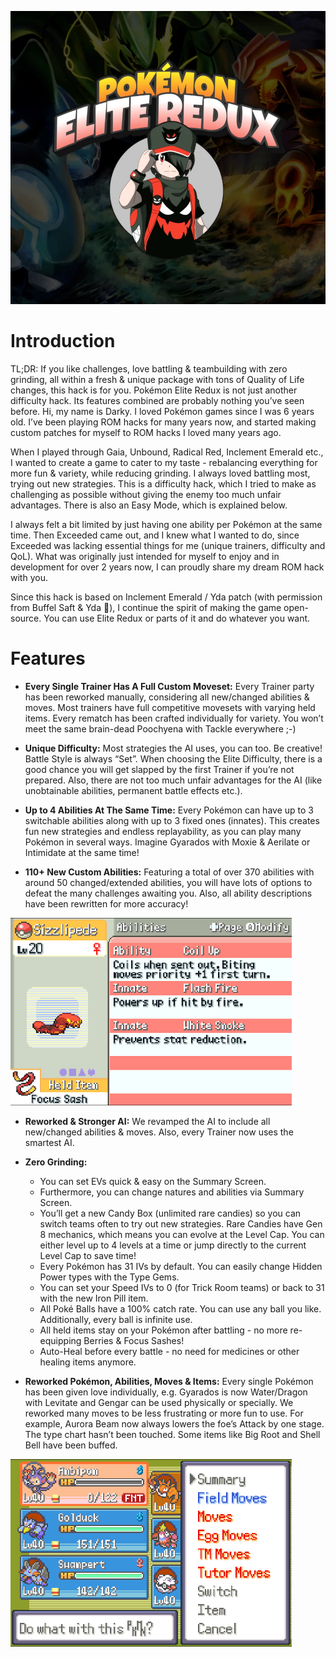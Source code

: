 <p align="center">
  <img src="https://raw.githubusercontent.com/Elite-Redux/EliteReduxWiki/main/images/logo.png">
</p>


# Introduction
TL;DR: If you like challenges, love battling & teambuilding with zero grinding, all within a fresh & unique package with tons of Quality of Life changes, this hack is for you. Pokémon Elite Redux is not just another difficulty hack. Its features combined are probably nothing you’ve seen before.
Hi, my name is Darky. I loved Pokémon games since I was 6 years old. I’ve been playing ROM hacks for many years now, and started making custom patches for myself to ROM hacks I loved many years ago.

When I played through Gaia, Unbound, Radical Red, Inclement Emerald etc., I wanted to create a game to cater to my taste - rebalancing everything for more fun & variety, while reducing grinding. I always loved battling most, trying out new strategies. This is a difficulty hack, which I tried to make as challenging as possible without giving the enemy too much unfair advantages. There is also an Easy Mode, which is explained below.

I always felt a bit limited by just having one ability per Pokémon at the same time. Then Exceeded came out, and I knew what I wanted to do, since Exceeded was lacking essential things for me (unique trainers, difficulty and QoL). What was originally just intended for myself to enjoy and in development for over 2 years now, I can proudly share my dream ROM hack with you.

Since this hack is based on Inclement Emerald / Yda patch (with permission from Buffel Saft & Yda 🤍), I continue the spirit of making the game open-source. You can use Elite Redux or parts of it and do whatever you want.

# Features

+ **Every Single Trainer Has A Full Custom Moveset:** Every Trainer party has been reworked manually, considering all new/changed abilities & moves. Most trainers have full competitive movesets with varying held items. Every rematch has been crafted individually for variety. You won’t meet the same brain-dead Poochyena with Tackle everywhere ;-)

+ **Unique Difficulty:** Most strategies the AI uses, you can too. Be creative! Battle Style is always “Set”. When choosing the Elite Difficulty, there is a good chance you will get slapped by the first Trainer if you’re not prepared. Also, there are not too much unfair advantages for the AI (like unobtainable abilities, permanent battle effects etc.).

+ **Up to 4 Abilities At The Same Time:** Every Pokémon can have up to 3 switchable abilities along with up to 3 fixed ones (innates). This creates fun new strategies and endless replayability, as you can play many Pokémon in several ways. Imagine Gyarados with Moxie & Aerilate or Intimidate at the same time!

+ **110+ New Custom Abilities:** Featuring a total of over 370 abilities with around 50 changed/extended abilities, you will have lots of options to defeat the many challenges awaiting you. Also, all ability descriptions have been rewritten for more accuracy!
<p align="left">
  <img height=300 width=450 src="https://raw.githubusercontent.com/Elite-Redux/EliteReduxWiki/main/images/ability-showcase.gif">
</p>

+ **Reworked & Stronger AI:** We revamped the AI to include all new/changed abilities & moves. Also, every Trainer now uses the smartest AI.

+ **Zero Grinding:**

  * You can set EVs quick & easy on the Summary Screen.
  * Furthermore, you can change natures and abilities via Summary Screen.
  * You’ll get a new Candy Box (unlimited rare candies) so you can switch teams often to try out new strategies. Rare Candies have Gen 8 mechanics, which means you can evolve at the Level Cap. You can either level up to 4 levels at a time or jump directly to the current Level Cap to save time!
  * Every Pokémon has 31 IVs by default. You can easily change Hidden Power types with the Type Gems.
  * You can set your Speed IVs to 0 (for Trick Room teams) or back to 31 with the new Iron Pill item.
  * All Poké Balls have a 100% catch rate. You can use any ball you like. Additionally, every ball is infinite use.
  * All held items stay on your Pokémon after battling - no more re-equipping Berries & Focus Sashes!
  * Auto-Heal before every battle - no need for medicines or other healing items anymore.

+ **Reworked Pokémon, Abilities, Moves & Items:** Every single Pokémon has been given love individually, e.g. Gyarados is now Water/Dragon with Levitate and Gengar can be used physically or specially. We reworked many moves to be less frustrating or more fun to use. For example, Aurora Beam now always lowers the foe’s Attack by one stage. The type chart hasn’t been touched. Some items like Big Root and Shell Bell have been buffed.
<p align="left">
  <img height=300 width=450 src="https://raw.githubusercontent.com/Elite-Redux/EliteReduxWiki/main/images/reworked-mons-showcase.gif">
</p>

